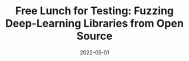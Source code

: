 ---
title: "Free Lunch for Testing: Fuzzing Deep-Learning Libraries from Open Source"
collection: publications
permalink: /publication/2022-icse-freefuzz
excerpt: 'Anjiang Wei, Yinlin Deng, <b>Chenyuan Yang</b>, Lingming Zhang'
date: 2022-05-01
venue: '44th International Conference on Software Engineering'
paperurl: 'https://arxiv.org/abs/2201.06589'
short: 'ICSE 2022'
codeurl: 'https://github.com/ise-uiuc/FreeFuzz'
# citation: "Anjiang Wei, Yinlin Deng, <b>Chenyuan Yang</b>, Lingming Zhang. ICSE'22"
---